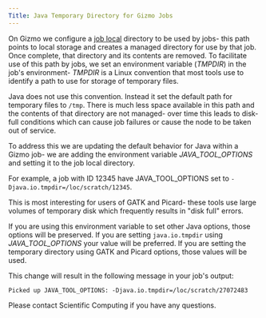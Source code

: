```yaml
---
Title: Java Temporary Directory for Gizmo Jobs
---
```


On Gizmo we configure a [job local](/compdemos/store_job_local/) directory to be used by jobs- this path points to local storage and creates a managed directory for use by that job.  Once complete, that directory and its contents are removed.  To facilitate use of this path by jobs, we set an environment variable (_TMPDIR_) in the job's environment- _TMPDIR_ is a Linux convention that most tools use to identify a path to use for storage of temporary files.

Java does not use this convention.  Instead it set the default path for temporary files to `/tmp`.  There is much less space available in this path and the contents of that directory are not managed- over time this leads to disk-full conditions which can cause job failures or cause the node to be taken out of service.

To address this we are updating the default behavior for Java within a Gizmo job- we are adding the environment variable _JAVA_TOOL_OPTIONS_ and setting it to the job local directory.

For example, a job with ID 12345 have JAVA_TOOL_OPTIONS set to `-Djava.io.tmpdir=/loc/scratch/12345`.

This is most interesting for users of GATK and Picard- these tools use large volumes of temporary disk which frequently results in "disk full" errors.

If you are using this environment variable to set other Java options, those options will be preserved.  If you are setting `java.io.tmpdir` using _JAVA_TOOL_OPTIONS_ your value will be preferred.  If you are setting the temporary directory using GATK and Picard options, those values will be used.

This change will result in the following message in your job's output:

```
Picked up JAVA_TOOL_OPTIONS: -Djava.io.tmpdir=/loc/scratch/27072483
```

Please contact Scientific Computing if you have any questions.
